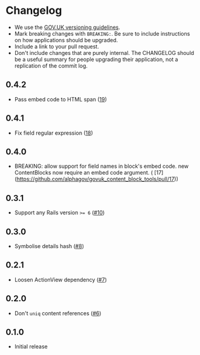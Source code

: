 # Changelog

- We use the [GOV.UK versioning guidelines](https://docs.publishing.service.gov.uk/manual/publishing-a-ruby-gem.html#versioning).
- Mark breaking changes with `BREAKING:`. Be sure to include instructions on how applications should be upgraded.
- Include a link to your pull request.
- Don't include changes that are purely internal. The CHANGELOG should be a
  useful summary for people upgrading their application, not a replication
  of the commit log.

## 0.4.2

* Pass embed code to HTML span ([19](https://github.com/alphagov/govuk_content_block_tools/pull/19))

## 0.4.1

* Fix field regular expression ([18](https://github.com/alphagov/govuk_content_block_tools/pull/18))

## 0.4.0

* BREAKING: allow support for field names in block's embed code. new ContentBlocks now require an embed code argument. (
  [17]
  (https://github.com/alphagov/govuk_content_block_tools/pull/17))

## 0.3.1

* Support any Rails version `>= 6` ([#10](https://github.com/alphagov/govuk_content_block_tools/pull/10))

## 0.3.0

* Symbolise details hash ([#8](https://github.com/alphagov/content_block_tools/pull/8))

## 0.2.1

* Loosen ActionView dependency ([#7](https://github.com/alphagov/content_block_tools/pull/7))

## 0.2.0

* Don't `uniq` content references ([#6](https://github.com/alphagov/content_block_tools/pull/6))

## 0.1.0

* Initial release
